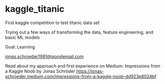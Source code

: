 # kaggle_titanic
First kaggle competition to test titanic data set

Trying out a few ways of transforming the data, feature engineering, and basic ML models

Goal: Learning


jonas.schroeder1991@googlemail.com

Read about my approach and first experience on Medium:
Impressions from a Kaggle Noob by Jonas Schröder
https://jonas-schroeder.medium.com/impressions-from-a-kaggle-noob-dd923e8024bf
